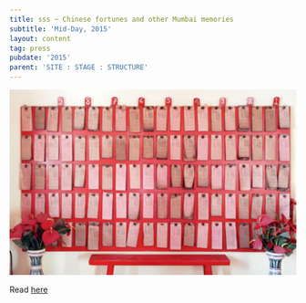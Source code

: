 ```yaml
---
title: sss ~ Chinese fortunes and other Mumbai memories
subtitle: 'Mid-Day, 2015'
layout: content
tag: press
pubdate: '2015'
parent: 'SITE : STAGE : STRUCTURE'
---
```

![](/assets/img/ali-akbar-mehtathe-kwan-tai-shek-chinese-temple_press.jpg)

Read [here](https://www.mid-day.com/articles/chinese-fortunes-and-other-mumbai-memories/15900193)
